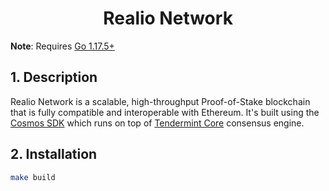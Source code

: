 
<div align="center">
  <h1> Realio Network </h1>
</div>




**Note**: Requires [Go 1.17.5+](https://golang.org/dl/)

## 1. Description

Realio Network is a scalable, high-throughput Proof-of-Stake blockchain that is fully compatible and
interoperable with Ethereum. It's built using the [Cosmos SDK](https://github.com/cosmos/cosmos-sdk/) which runs on top of [Tendermint Core](https://github.com/tendermint/tendermint) consensus engine.
<a id="contributing" />

## 2. Installation
```bash
make build
```

